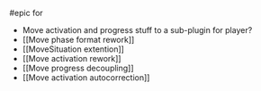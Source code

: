 #epic for
- Move activation and progress stuff to a sub-plugin for player?
- [[Move phase format rework]]
- [[MoveSituation extention]]
- [[Move activation rework]]
- [[Move progress decoupling]]
- [[Move activation autocorrection]]
